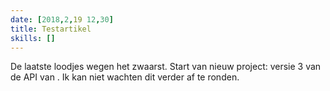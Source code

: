 ```yaml
---
date: [2018,2,19 12,30]
title: Testartikel
skills: []
---
```


De laatste loodjes wegen het zwaarst. Start van nieuw project: versie 3 van de API van . Ik kan niet wachten dit verder af te ronden.
